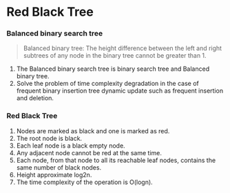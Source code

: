 # Red Black Tree

### Balanced binary search tree
> Balanced binary tree: The height difference between the left and right subtrees of any node in the binary tree cannot be greater than 1.

1. The Balanced binary search tree is binary search tree and Balanced binary tree.
2. Solve the problem of time complexity degradation in the case of frequent binary insertion tree dynamic update such as frequent insertion and deletion.

### Red Black Tree

1. Nodes are marked as black and one is marked as red.
2. The root node is black.
3. Each leaf node is a black empty node.
4. Any adjacent node cannot be red at the same time.
5. Each node, from that node to all its reachable leaf nodes, contains the same number of black nodes.
6. Height approximate log2n.
7. The time complexity of the operation is O(logn).

